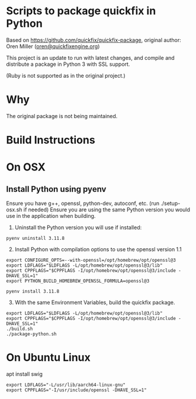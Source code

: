 
# Scripts to package quickfix in Python

Based on https://github.com/quickfix/quickfix-package, original author: Oren Miller (oren@quickfixengine.org)

This project is an update to run with latest changes,
and compile and distribute a package in Python 3 with SSL support.

(Ruby is not supported as in the original project.)

# Why
The original package is not being maintained.

# Build Instructions

# On OSX

## Install Python using pyenv

Ensure you have g++, openssl, python-dev, autoconf, etc. (run ./setup-osx.sh if needed)
Ensure you are using the same Python version you would use in the application when building.

1. Uninstall the Python version you will use if installed:

```
pyenv uninstall 3.11.8
```

2. Install Python with compilation options to use the openssl version 1.1

```
export CONFIGURE_OPTS=--with-openssl=/opt/homebrew/opt/openssl@3
export LDFLAGS="$LDFLAGS -L/opt/homebrew/opt/openssl@3/lib"
export CPPFLAGS="$CPPFLAGS -I/opt/homebrew/opt/openssl@3/include -DHAVE_SSL=1"
export PYTHON_BUILD_HOMEBREW_OPENSSL_FORMULA=openssl@3

pyenv install 3.11.8
```

3. With the same Environment Variables, build the quickfix package.

```
export LDFLAGS="$LDFLAGS -L/opt/homebrew/opt/openssl@3/lib"
export CPPFLAGS="$CPPFLAGS -I/opt/homebrew/opt/openssl@3/include -DHAVE_SSL=1"
./build.sh
./package-python.sh
```

# On Ubuntu Linux

apt install swig

```
export LDFLAGS="-L/usr/lib/aarch64-linux-gnu"
export CPPFLAGS="-I/usr/include/openssl -DHAVE_SSL=1"
```
